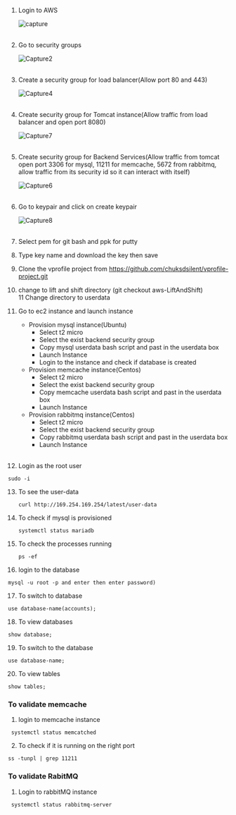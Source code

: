 1. Login to AWS<br />

   ![capture](https://user-images.githubusercontent.com/18073289/215264000-6219481b-72e5-4e99-8579-2e55c03f6348.PNG)<br /><br />

2. Go to security groups<br />

   ![Capture2](https://user-images.githubusercontent.com/18073289/215264011-e02a839b-0f8c-4156-acc7-0b3fa78b0732.PNG)<br /><br />

3. Create a security group for load balancer(Allow port 80 and 443)<br />

   ![Capture4](https://user-images.githubusercontent.com/18073289/215264042-ea328be0-645d-40d6-bded-bbc342115a57.PNG)<br /><br />

4. Create security group for Tomcat instance(Allow traffic from load balancer and open port 8080)<br />

   ![Capture7](https://user-images.githubusercontent.com/18073289/215264083-f761b890-1847-4be5-b06a-764947ac575e.PNG)<br /><br />

5. Create security group for Backend Services(Allow traffic from tomcat open port 3306 for mysql, 11211 for memcache, 5672 from rabbitmq, allow traffic from its security id so it can interact with itself)<br />

   ![Capture6](https://user-images.githubusercontent.com/18073289/215264057-081a7d1d-8bc9-4138-864d-7270c1906148.PNG)<br /><br />

6. Go to keypair and click on create keypair<br />

   ![Capture8](https://user-images.githubusercontent.com/18073289/215264099-1f7e58a9-3c7b-4c7a-901a-661682e74a51.PNG)<br /><br />

7. Select pem for git bash and ppk for putty<br />

8. Type key name and download the key then save<br />

9. Clone the vprofile project from https://github.com/chuksdsilent/vprofile-project.git<br />
10. change to lift and shift directory (git checkout aws-LiftAndShift)<br />
    11 Change directory to userdata<br />

11. Go to ec2 instance and launch instance

    - Provision mysql instance(Ubuntu)
      - Select t2 micro
      - Select the exist backend security group
      - Copy mysql userdata bash script and past in the userdata box
      - Launch Instance<br />
      - Login to the instance and check if database is created
    - Provision memcache instance(Centos)<br />
      - Select t2 micro
      - Select the exist backend security group
      - Copy memcache userdata bash script and past in the userdata box
      - Launch Instance<br />
    - Provision rabbitmq instance(Centos)
      - Select t2 micro
      - Select the exist backend security group
      - Copy rabbitmq userdata bash script and past in the userdata box
      - Launch Instance<br /><br />

12. Login as the root user

```
sudo -i
```

13. To see the user-data

    ```
    curl http://169.254.169.254/latest/user-data
    ```

14. To check if mysql is provisioned

    ```
    systemctl status mariadb
    ```

15. To check the processes running

    ```
    ps -ef
    ```

16. login to the database

```
mysql -u root -p and enter then enter password)
```

17. To switch to database

```
use database-name(accounts);
```

18. To view databases

```
show database;
```

19. To switch to the database

```
use database-name;
```

20. To view tables

```
show tables;
```

### To validate memcache

1. login to memcache instance

```
 systemctl status memcatched
```

2.  To check if it is running on the right port

```
ss -tunpl | grep 11211
```

### To validate RabitMQ

1.  Login to rabbitMQ instance <br />

```
 systemctl status rabbitmq-server
```
